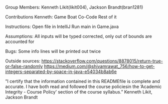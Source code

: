 Group Members: Kenneth Likit(likit004), Jackson Brandt(bran1281)

Contributions
Kenneth:
Game
Boat
Co-Code
Rest of it

Instructions:
Open file in IntelliJ
Run main in Game.java

Assumptions:
All inputs will be typed corrected, only out of bounds are accounted for

Bugs:
Some info lines will be printed out twice

Outside sources:
https://stackoverflow.com/questions/8878015/return-true-or-false-randomly
https://medium.com/@shivamrawat_756/how-to-get-integers-separated-by-space-in-java-e54034b8ab6e

”I certify that the information contained in this READMEfile is complete and accurate.  I have both read and followed the course policiesin the ’Academic Integrity - Course Policy’ section of the course syllabus.”
Kenneth Likit, Jackson Brandt